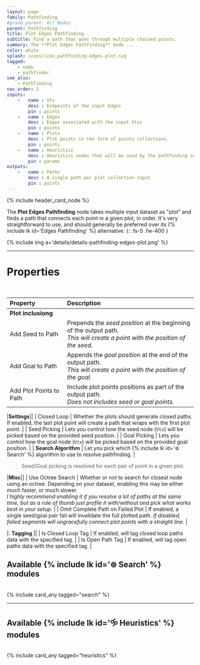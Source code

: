 ```yaml
---
layout: page
family: Pathfinding
#grand_parent: All Nodes
parent: Pathfinding
title: Plot Edges Pathfinding
subtitle: Find a path that goes through multiple chained points.
summary: The **Plot Edges Pathfinding** mode ...
color: white
splash: icons/icon_pathfinding-edges-plot.svg
tagged: 
    - node
    - pathfinder
see_also: 
    - Pathfinding
nav_order: 2
inputs:
    -   name : Vtx
        desc : Endpoints of the input Edges
        pin : points
    -   name : Edges
        desc : Edges associated with the input Vtxs
        pin : points
    -   name : Plots
        desc : Plot points in the form of points collections.
        pin : points
    -   name : Heuristics
        desc : Heuristics nodes that will be used by the pathfinding search algorithm
        pin : params
outputs:
    -   name : Paths
        desc : A single path per plot collection input
        pin : points
---
```


{% include header_card_node %}

The **Plot Edges Pathfinding** node takes multiple input dataset as "plot" and finds a path that connects each point in a given plot, in order.  It's very straightforward to use, and should generally be preferred over its {% include lk id='Edges Pathfinding' %} alternative.
{: .fs-5 .fw-400 } 

{% include img a='details/details-pathfinding-edges-plot.png' %} 

---
# Properties
<br>

| Property       | Description          |
|:-------------|:------------------|
|**Plot inclusiong**||
| Add Seed to Path           | Prepends the *seed position* at the beginning of the output path.<br>*This will create a point with the position of the seed.* |
| Add Goal to Path           | Appends the *goal position* at the end of the output path.<br>*This will create a point with the position of the goal.* |
| Add Plot Points to Path           | Include plot points positions as part of the output path.<br>*Does not includes seed or goal points.* |

|**Settings**||
| Closed Loop           | Whether the plots should generate closed paths.<br>If enabled, the last plot point will create a path that wraps with the first plot point. |
| Seed Picking         | Lets you control how the seed node (`Vtx`) will be picked based on the provided seed position. |
| Goal Picking         | Lets you control how the goal node (`Vtx`) will be picked based on the provided goal position. |
| **Search Algorithm**         | Let you pick which {% include lk id='⊚ Search' %} algorithm to use to resolve pathfinding. |

> Seed/Goal picking is resolved for each pair of point in a given plot.

|**Misc**||
| Use Octree Search         | Whether or not to search for closest node using an octree. Depending on your dataset, enabling this may be either much faster, or much slower.<br>*I highly recommend enabling it if you resolve a lot of paths at the same time, but as a rule of thumb just profile it with/without and pick what works best in your setup.* |
| Omit Complete Path on Failed Plot         | If enabled, a single seed/goal pair fail will invalidate the full plotted path. *If disabled, failed segments will ungracefully connect plot points with a straight line.* |

|: **Tagging** ||
| Is Closed Loop Tag | If enabled, will tag closed loop paths data with the specified tag. |
| Is Open Path Tag | If enabled, will tag open paths data with the specified tag. |

## Available {% include lk id='⊚ Search' %} modules
<br>
{% include card_any tagged="search" %}

---
## Available {% include lk id='🝰 Heuristics' %} modules
<br>
{% include card_any tagged="heuristics" %}
